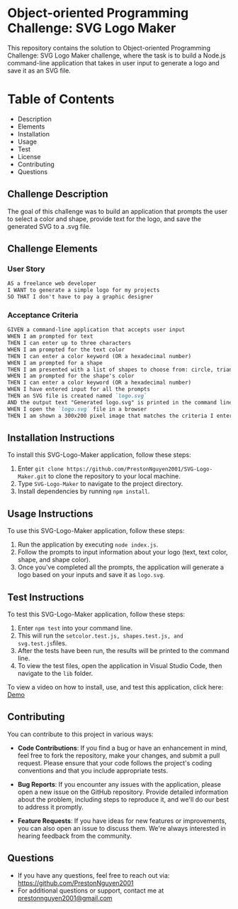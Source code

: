 # Object-oriented Programming Challenge: SVG Logo Maker
This repository contains the solution to Object-oriented Programming Challenge: SVG Logo Maker challenge, where the task is to build a Node.js command-line application that takes in user input to generate a logo and save it as an SVG file.

# Table of Contents
- Description
- Elements
- Installation
- Usage
- Test
- License
- Contributing
- Questions

## Challenge Description
The goal of this challenge was to build an application that prompts the user to select a color and shape, provide text for the logo, and save the generated SVG to a .svg file.

## Challenge Elements

### User Story
```markdown
AS a freelance web developer
I WANT to generate a simple logo for my projects
SO THAT I don't have to pay a graphic designer
```

### Acceptance Criteria
```markdown
GIVEN a command-line application that accepts user input
WHEN I am prompted for text
THEN I can enter up to three characters
WHEN I am prompted for the text color
THEN I can enter a color keyword (OR a hexadecimal number)
WHEN I am prompted for a shape
THEN I am presented with a list of shapes to choose from: circle, triangle, and square
WHEN I am prompted for the shape's color
THEN I can enter a color keyword (OR a hexadecimal number)
WHEN I have entered input for all the prompts
THEN an SVG file is created named `logo.svg`
AND the output text "Generated logo.svg" is printed in the command line
WHEN I open the `logo.svg` file in a browser
THEN I am shown a 300x200 pixel image that matches the criteria I entered
```

## Installation Instructions
To install this SVG-Logo-Maker application, follow these steps:

1. Enter `git clone https://github.com/PrestonNguyen2001/SVG-Logo-Maker.git` to clone the repository to your local machine.
2. Type `SVG-Logo-Maker` to navigate to the project directory.
3. Install dependencies by running `npm install`.

## Usage Instructions
To use this SVG-Logo-Maker application, follow these steps:
1. Run the application by executing `node index.js`.
2. Follow the prompts to input information about your logo (text, text color, shape, and shape color).
3. Once you've completed all the prompts, the application will generate a logo based on your inputs and save it as `logo.svg`.

## Test Instructions
To test this SVG-Logo-Maker application, follow these steps:
1. Enter `npm test` into your command line.
2. This will run the `setcolor.test.js, shapes.test.js, and svg.test.js`files.
3. After the tests have been run, the results will be printed to the command line. 
4. To view the test files, open the application in Visual Studio Code, then navigate to the `lib` folder. 

To view a video on how to install, use, and test this application, click here: [Demo](https://youtu.be/Jkm5LkNqAss)

## Contributing
You can contribute to this project in various ways:

- **Code Contributions**: If you find a bug or have an enhancement in mind, feel free to fork the repository, make your changes, and submit a pull request. Please ensure that your code follows the project's coding conventions and that you include appropriate tests.

- **Bug Reports**: If you encounter any issues with the application, please open a new issue on the GitHub repository. Provide detailed information about the problem, including steps to reproduce it, and we'll do our best to address it promptly.

- **Feature Requests**: If you have ideas for new features or improvements, you can also open an issue to discuss them. We're always interested in hearing feedback from the community.

## Questions 
- If you have any questions, feel free to reach out via: https://github.com/PrestonNguyen2001
- For additional questions or support, contact me at prestonnguyen2001@gmail.com